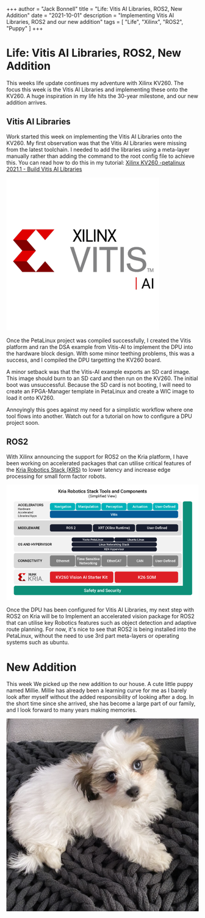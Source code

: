 +++
author = "Jack Bonnell"
title = "Life: Vitis AI Libraries, ROS2, New Addition"
date = "2021-10-01"
description = "Implementing Vitis AI Libraries, ROS2 and our new addition"
tags = [
    "Life",
    "Xilinx",
    "ROS2",
    "Puppy"
]
+++


# Life: Vitis AI Libraries, ROS2, New Addition

This weeks life update continues my adventure with Xilinx KV260. The focus this week is the Vitis AI Libraries and implementing these onto the KV260. A huge inspiration in my life hits the 30-year milestone, and our new addition arrives.

## Vitis AI Libraries

Work started this week on implementing the Vitis AI Libraries onto the KV260. My first observation was that the Vitis AI Libraries were missing from the latest toolchain. I needed to add the libraries using a meta-layer manually rather than adding the command to the root config file to achieve this. You can read how to do this in my tutorial: [Xilinx KV260 -petalinux 2021.1 - Build Vitis AI Libraries]

![Vitis AI Libraries](/img/vitis-ai-logo.png)

Once the PetaLinux project was compiled successfully, I created the Vitis platform and ran the DSA example from Vitis-AI to implement the DPU into the hardware block design. With some minor teething problems, this was a success, and I compiled the DPU targetting the KV260 board.

A minor setback was that the Vitis-AI example exports an SD card image. This image should burn to an SD card and then run on the KV260. The initial boot was unsuccessful. Because the SD card is not booting, I will need to create an FPGA-Manager template in PetaLinux and create a WIC image to load it onto KV260.

Annoyingly this goes against my need for a simplistic workflow where one tool flows into another. Watch out for a tutorial on how to configure a DPU project soon.

## ROS2

With Xilinx announcing the support for ROS2 on the Kria platform, I have been working on accelerated packages that can utilise critical features of the [Kria Robotics Stack (KRS)] to lower latency and increase edge processing for small form factor robots. 

![Kria Robotics Stack (KRS)](/img/kria-robotoics-stack-diagram.png)


Once the DPU has been configured for Vitis AI Libraries, my next step with ROS2 on Kria will be to Implement an accelerated vision package for ROS2 that can utilise key Robotics features such as object detection and adaptive route planning. For now, it's nice to see that ROS2 is being installed into the PetaLinux, without the need to use 3rd part meta-layers or operating systems such as ubuntu.

# New Addition


This week We picked up the new addition to our house. A cute little puppy named Millie. Millie has already been a learning curve for me as I barely look after myself without the added responsibility of looking after a dog. In the short time since she arrived, she has become a large part of our family, and I look forward to many years making memories.

![Little Millie](/img/Millie.png)

[Kria Robotics Stack (KRS)]: https://xilinx.github.io/KRS/sphinx/build/html/index.html
[Xilinx KV260 -petalinux 2021.1 - Build Vitis AI Libraries]: https://www.hackster.io/jack-bonnell2/xilinx-kv260-petalinux-2021-1-build-vitis-ai-libraries-dd3025